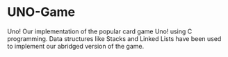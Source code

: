 # UNO-Game

Uno! 
Our implementation of the popular card game Uno! using C programming. 
Data structures like Stacks and Linked Lists have been used to implement our abridged version of the game.

